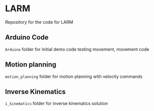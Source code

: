 # LARM
Repository for the code for LARM

## Arduino Code
```Arduino``` folder for initial demo code testing movement, movement code

## Motion planning
```motion_planning``` folder for motion planning with velocity commands

## Inverse Kinematics
```i_kinematics``` folder for inverse kinematics solution
